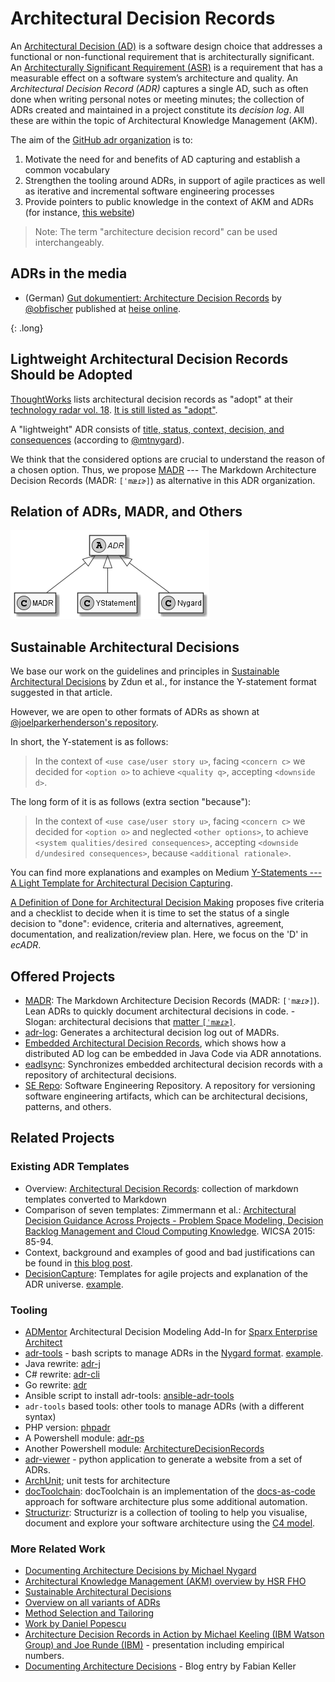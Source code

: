 # Architectural Decision Records

An [Architectural Decision (AD)](https://en.wikipedia.org/wiki/Architectural_decision) is a software design choice that addresses a functional or non-functional requirement that is architecturally significant.
An [Architecturally Significant Requirement (ASR)](https://en.wikipedia.org/wiki/Architecturally_significant_requirements) is a requirement that has a measurable effect on a software system’s architecture and quality.
An *Architectural Decision Record (ADR)* captures a single AD, such as often done when writing personal notes or meeting minutes; the collection of ADRs created and maintained in a project constitute its *decision log*.
All these are within the topic of Architectural Knowledge Management (AKM).

The aim of the [GitHub adr organization](http://github.com/adr) is to:

1. Motivate the need for and benefits of AD capturing and establish a common vocabulary
2. Strengthen the tooling around ADRs, in support of agile practices as well as iterative and incremental software engineering processes
3. Provide pointers to public knowledge in the context of AKM and ADRs (for instance, [this website](https://www.ifs.hsr.ch/index.php?id=13201&L=4))

> Note: The term "architecture decision record" can be used interchangeably.

## ADRs in the media

* (German) [Gut dokumentiert: Architecture Decision Records](https://www.heise.de/hintergrund/Gut-dokumentiert-Architecture-Decision-Records-4664988.html) by [@obfischer](https://github.com/obfischer) published at [heise online](https://www.heise.de/).

{: .long}
## Lightweight Architectural Decision Records Should be Adopted

[ThoughtWorks](https://www.thoughtworks.com/) lists architectural decision records as "adopt" at their [technology radar vol. 18](https://assets.thoughtworks.com/assets/technology-radar-vol-18-en.pdf).
[It is still listed as "adopt"](https://www.thoughtworks.com/de/radar/techniques/lightweight-architecture-decision-records).

A "lightweight" ADR consists of [title, status, context, decision, and consequences](https://github.com/joelparkerhenderson/architecture_decision_record/blob/master/adr_template_by_michael_nygard.md) (according to [@mtnygard](https://github.com/mtnygard)). 
<!-- [W] changed, certainly not the first, as my "History" section shows: https://www.ozimmer.ch/practices/2020/04/27/ArchitectureDecisionMaking.html -->

We think that the considered options are crucial to understand the reason of a chosen option. Thus, we propose [MADR](https://adr.github.io/madr/) --- The Markdown Architecture Decision Records (MADR: `[ˈmæɾɚ]`) as alternative in this ADR organization.

## Relation of ADRs, MADR, and Others

![ADR](ADR.png)

## Sustainable Architectural Decisions

We base our work on the guidelines and principles in [Sustainable Architectural Decisions](https://www.infoq.com/articles/sustainable-architectural-design-decisions) by Zdun et al., for instance the Y-statement format suggested in that article.

However, we are open to other formats of ADRs as shown at [@joelparkerhenderson's repository](https://github.com/joelparkerhenderson/architecture_decision_record).

In short, the Y-statement is as follows:

> In the context of `<use case/user story u>`, facing `<concern c>` we decided for `<option o>` to achieve `<quality q>`, accepting `<downside d>`.

The long form of it is as follows (extra section "because"):

> In the context of `<use case/user story u>`,
> facing `<concern c>`
> we decided for `<option o>`
> and neglected `<other options>`,
> to achieve `<system qualities/desired consequences>`,
> accepting `<downside d/undesired consequences>`,
> because `<additional rationale>`.

You can find more explanations and examples on Medium [Y-Statements --- A Light Template for Architectural Decision Capturing](https://medium.com/@docsoc/y-statements-10eb07b5a177). 

[A Definition of Done for Architectural Decision Making](https://www.ozimmer.ch/practices/2020/05/22/ADDefinitionOfDone.html) proposes five criteria and a checklist to decide when it is time to set the status of a single decision to "done": evidence, criteria and alternatives, agreement, documentation, and realization/review plan. Here, we focus on the 'D' in *ecADR*.


## Offered Projects

- [MADR](https://adr.github.io/madr/): The Markdown Architecture Decision Records (MADR: `[ˈmæɾɚ]`). Lean ADRs to quickly document architectural decisions in code. - Slogan: architectural decisions that [matter `[ˈmæɾɚ]`](https://en.wiktionary.org/wiki/matter#Pronunciation).
- [adr-log](https://adr.github.io/adr-log/): Generates a architectural decision log out of MADRs.
- [Embedded Architectural Decision Records](https://adr.github.io/e-adr/), which shows how a distributed AD log can be embedded in Java Code via ADR annotations.
- [eadlsync](https://adr.github.io/eadlsync/): Synchronizes embedded architectural decision records with a repository of architectural decisions.
- [SE Repo](https://github.com/adr/serepo): Software Engineering Repository. A repository for versioning software engineering artifacts, which can be architectural decisions, patterns, and others.

## Related Projects

### Existing ADR Templates

- Overview: [Architectural Decision Records](https://github.com/joelparkerhenderson/architecture_decision_record): collection of markdown templates converted to Markdown
- Comparison of seven templates: Zimmermann et al.: [Architectural Decision Guidance Across Projects - Problem Space Modeling, Decision Backlog Management and Cloud Computing Knowledge](http://www.ifs.hsr.ch/fileadmin/user_upload/customers/ifs.hsr.ch/Home/projekte/ADMentor-WICSA2015ubmissionv11nc.pdf). WICSA 2015: 85-94. 
- Context, background and examples of good and bad justifications can be found in [this blog post](https://www.ozimmer.ch/practices/2020/04/27/ArchitectureDecisionMaking.html). 
- [DecisionCapture](https://schubmat.github.io/DecisionCapture/): Templates for agile projects and explanation of the ADR universe. [example](https://github.com/schubmat/DecisionCapture/blob/master/samples/samples_simpleTemplate_secondSprint.md).


### Tooling

- [ADMentor](https://github.com/IFS-HSR/ADMentor) Architectural Decision Modeling Add-In for [Sparx Enterprise Architect](https://www.sparxsystems.de/uml/neweditions/)
- [adr-tools](https://github.com/npryce/adr-tools) - bash scripts to manage ADRs in the [Nygard format](http://thinkrelevance.com/blog/2011/11/15/documenting-architecture-decisions).
[example](https://github.com/npryce/adr-tools/blob/master/doc/adr/0002-implement-as-shell-scripts.md).
- Java rewrite: [adr-j](https://github.com/adoble/adr-j)
- C# rewrite: [adr-cli](https://github.com/GingerTommy/adr-cli)
- Go rewrite: [adr](https://github.com/marouni/adr)
- Ansible script to install adr-tools: [ansible-adr-tools](https://github.com/escalate/ansible-adr-tools)
- `adr-tools` based tools: other tools to manage ADRs (with a different syntax)
- PHP version: [phpadr](https://github.com/globtec/phpadr)
- A Powershell module: [adr-ps](https://github.com/rdagumampan/adr-ps)
- Another Powershell module: [ArchitectureDecisionRecords](https://github.com/ajoberstar/ArchitectureDecisionRecords)
- [adr-viewer](https://github.com/mrwilson/adr-viewer) - python application to generate a website from a set of ADRs.
- [ArchUnit](https://github.com/TNG/ArchUnit); unit tests for architecture
- [docToolchain](https://doctoolchain.github.io/docToolchain/): docToolchain is an implementation of the [docs-as-code](http://www.writethedocs.org/guide/docs-as-code/) approach for software architecture plus some additional automation.
- [Structurizr](https://www.structurizr.com/): Structurizr is a collection of tooling to help you visualise, document and explore your software architecture using the [C4 model](https://c4model.com/).


### More Related Work

- [Documenting Architecture Decisions by Michael Nygard](http://thinkrelevance.com/blog/2011/11/15/documenting-architecture-decisions)
- [Architectural Knowledge Management (AKM) overview by HSR FHO](https://www.ifs.hsr.ch/index.php?id=13191&L=4)
- [Sustainable Architectural Decisions](https://www.infoq.com/articles/sustainable-architectural-design-decisions)
- [Overview on all variants of ADRs](https://github.com/joelparkerhenderson/architecture_decision_record#sources)
- [Method Selection and Tailoring](https://www.ifs.hsr.ch/Method-Selection-and-Tailoring.13195.0.html?&L=4)
- [Work by Daniel Popescu](https://scholar.google.com/citations?user=dASv28sAAAAJ)
- [Architecture Decision Records in Action by Michael Keeling (IBM Watson Group) and Joe Runde (IBM)](https://resources.sei.cmu.edu/library/asset-view.cfm?assetid=497744) - presentation including empirical numbers.
- [Documenting Architecture Decisions](https://www.fabian-keller.de/blog/documenting-architecture-decisions) - Blog entry by Fabian Keller
